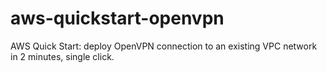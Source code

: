 # aws-quickstart-openvpn
AWS Quick Start: deploy OpenVPN connection to an existing VPC network in 2 minutes, single click.

